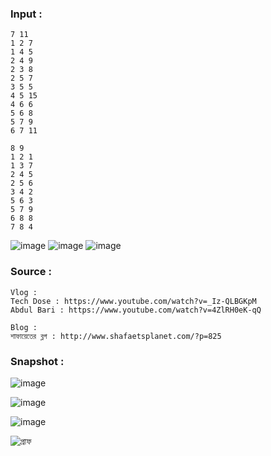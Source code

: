 
### Input : 

```
7 11
1 2 7
1 4 5 
2 4 9
2 3 8
2 5 7 
3 5 5 
4 5 15
4 6 6  
5 6 8 
5 7 9 
6 7 11 

8 9
1 2 1
1 3 7
2 4 5
2 5 6
3 4 2
5 6 3
5 7 9
6 8 8
7 8 4

```
![image](https://user-images.githubusercontent.com/63524824/135059015-5247b421-bd4b-4d4e-bc14-cb9cfac0f578.png)
![image](https://user-images.githubusercontent.com/63524824/135058959-e404dc87-e6e8-400d-981b-eaa2223ef126.png)
![image](https://user-images.githubusercontent.com/63524824/135059292-5250db45-1ecd-4ebc-87b0-e3cdb165b17d.png)




### Source : 
```
Vlog : 
Tech Dose : https://www.youtube.com/watch?v=_Iz-QLBGKpM
Abdul Bari : https://www.youtube.com/watch?v=4ZlRH0eK-qQ

Blog : 
শাফায়েতের ব্লগ : http://www.shafaetsplanet.com/?p=825

```

### Snapshot : 
![image](https://user-images.githubusercontent.com/63524824/135057806-a3027fa7-2b16-49b5-a770-ee9d19214f06.png)

![image](https://user-images.githubusercontent.com/63524824/135057706-741aa81f-4bcd-4148-827e-5b57861a424f.png)

![image](https://user-images.githubusercontent.com/63524824/135057874-078c6f04-84d1-47cf-9a06-1c79e848189d.png)

![গ্রাফ ](https://user-images.githubusercontent.com/63524824/135058320-da190986-a417-4fd9-9ee0-b8a8bfcc3f1a.png)





